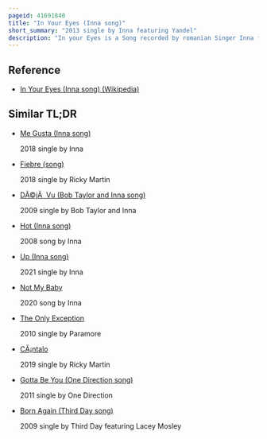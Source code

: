 ```yaml
---
pageid: 41691840
title: "In Your Eyes (Inna song)"
short_summary: "2013 single by Inna featuring Yandel"
description: "In your Eyes is a Song recorded by romanian Singer Inna for her third Studio Album Party never ends. The Song was released through Roton on november 3 2013 and features the vocal Collaboration of puerto rican Reggaeton Performer Yandel. The track–recorded at the Rokstone Studios–Was written by Steve Mac, Yandel and Ina Wroldsen, while Production was solely handled by Mac. Musically, 'in your Eyes' is inspired by Latin Music and encompasses a Hip Hop Style because of Yandel's Contribution."
---
```


## Reference

- [In Your Eyes (Inna song) (Wikipedia)](https://en.wikipedia.org/?curid=41691840)

## Similar TL;DR

- [Me Gusta (Inna song)](/tldr/en/me-gusta-inna-song)

  2018 single by Inna

- [Fiebre (song)](/tldr/en/fiebre-song)

  2018 single by Ricky Martin

- [DÃ©jÃ  Vu (Bob Taylor and Inna song)](/tldr/en/deja-vu-bob-taylor-and-inna-song)

  2009 single by Bob Taylor and Inna

- [Hot (Inna song)](/tldr/en/hot-inna-song)

  2008 song by Inna

- [Up (Inna song)](/tldr/en/up-inna-song)

  2021 single by Inna

- [Not My Baby](/tldr/en/not-my-baby)

  2020 song by Inna

- [The Only Exception](/tldr/en/the-only-exception)

  2010 single by Paramore

- [CÃ¡ntalo](/tldr/en/cantalo)

  2019 single by Ricky Martin

- [Gotta Be You (One Direction song)](/tldr/en/gotta-be-you-one-direction-song)

  2011 single by One Direction

- [Born Again (Third Day song)](/tldr/en/born-again-third-day-song)

  2009 single by Third Day featuring Lacey Mosley
